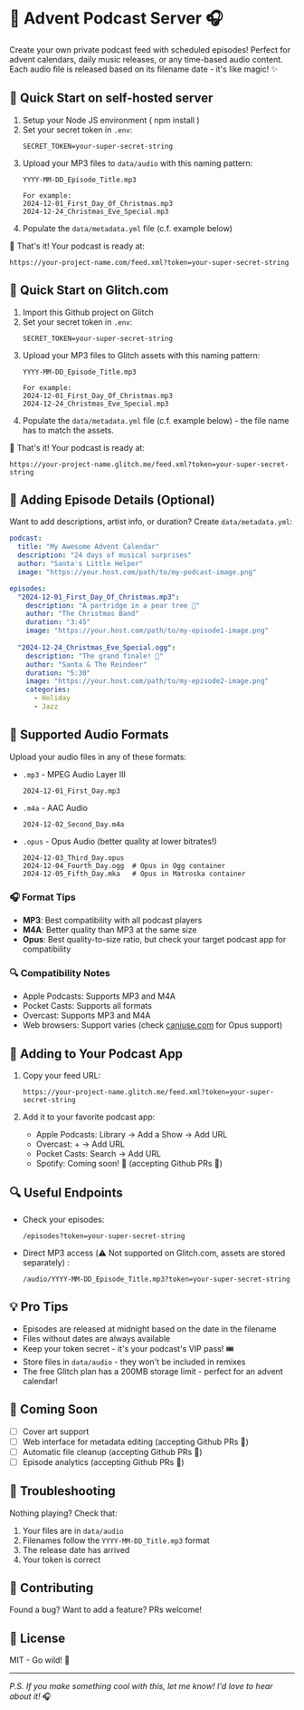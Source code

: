 # 🎄 Advent Podcast Server 🎧

Create your own private podcast feed with scheduled episodes! Perfect for advent calendars, daily music releases, or any time-based audio content. Each audio file is released based on its filename date - it's like magic! ✨

## 🚀 Quick Start on self-hosted server

1. Setup your Node JS environment ( npm install )
2. Set your secret token in `.env`:
   ```
   SECRET_TOKEN=your-super-secret-string
   ```
3. Upload your MP3 files to `data/audio` with this naming pattern:
   ```
   YYYY-MM-DD_Episode_Title.mp3
   
   For example:
   2024-12-01_First_Day_Of_Christmas.mp3
   2024-12-24_Christmas_Eve_Special.mp3
   ```
4. Populate the ``data/metadata.yml`` file (c.f. example below)

🎉 That's it! Your podcast is ready at:
```
https://your-project-name.com/feed.xml?token=your-super-secret-string
```

## 🚀 Quick Start on Glitch.com

1. Import this Github project on Glitch
2. Set your secret token in `.env`:
   ```
   SECRET_TOKEN=your-super-secret-string
   ```
3. Upload your MP3 files to Glitch assets with this naming pattern:
   ```
   YYYY-MM-DD_Episode_Title.mp3
   
   For example:
   2024-12-01_First_Day_Of_Christmas.mp3
   2024-12-24_Christmas_Eve_Special.mp3
   ```
4. Populate the ``data/metadata.yml`` file (c.f. example below) - the file name has to match the assets.

🎉 That's it! Your podcast is ready at:
```
https://your-project-name.glitch.me/feed.xml?token=your-super-secret-string
```

## 🎸 Adding Episode Details (Optional)

Want to add descriptions, artist info, or duration? Create `data/metadata.yml`:

```yaml
podcast:
  title: "My Awesome Advent Calendar"
  description: "24 days of musical surprises"
  author: "Santa's Little Helper"
  image: "https://your.host.com/path/to/my-podcast-image.png"

episodes:
  "2024-12-01_First_Day_Of_Christmas.mp3":
    description: "A partridge in a pear tree 🎵"
    author: "The Christmas Band"
    duration: "3:45"
    image: "https://your.host.com/path/to/my-episode1-image.png"
    
  "2024-12-24_Christmas_Eve_Special.ogg":
    description: "The grand finale! 🎄"
    author: "Santa & The Reindeer"
    duration: "5:30"
    image: "https://your.host.com/path/to/my-episode2-image.png"
    categories: 
      - Holiday
      - Jazz
```

## 🎵 Supported Audio Formats

Upload your audio files in any of these formats:

- `.mp3` - MPEG Audio Layer III
  ```
  2024-12-01_First_Day.mp3
  ```

- `.m4a` - AAC Audio
  ```
  2024-12-02_Second_Day.m4a
  ```

- `.opus` - Opus Audio (better quality at lower bitrates!)
  ```
  2024-12-03_Third_Day.opus
  2024-12-04_Fourth_Day.ogg  # Opus in Ogg container
  2024-12-05_Fifth_Day.mka   # Opus in Matroska container
  ```

### 🎧 Format Tips

- **MP3**: Best compatibility with all podcast players
- **M4A**: Better quality than MP3 at the same size
- **Opus**: Best quality-to-size ratio, but check your target podcast app for compatibility

### 🔍 Compatibility Notes

- Apple Podcasts: Supports MP3 and M4A
- Pocket Casts: Supports all formats
- Overcast: Supports MP3 and M4A
- Web browsers: Support varies (check [caniuse.com](https://caniuse.com/?search=opus) for Opus support)


## 📱 Adding to Your Podcast App

1. Copy your feed URL:
   ```
   https://your-project-name.glitch.me/feed.xml?token=your-super-secret-string
   ```

2. Add it to your favorite podcast app:
   - Apple Podcasts: Library → Add a Show → Add URL
   - Overcast: + → Add URL
   - Pocket Casts: Search → Add URL
   - Spotify: Coming soon! 🤞  (accepting Github PRs 🤝)

## 🔍 Useful Endpoints

- Check your episodes:
  ```
  /episodes?token=your-super-secret-string
  ```
- Direct MP3 access (⚠️ Not supported on Glitch.com, assets are stored separately) :
  ```
  /audio/YYYY-MM-DD_Episode_Title.mp3?token=your-super-secret-string
  ```

## 💡 Pro Tips

- Episodes are released at midnight based on the date in the filename
- Files without dates are always available
- Keep your token secret - it's your podcast's VIP pass! 🎟️
- Store files in `data/audio` - they won't be included in remixes
- The free Glitch plan has a 200MB storage limit - perfect for an advent calendar! 

## 🎯 Coming Soon

- [ ] Cover art support
- [ ] Web interface for metadata editing (accepting Github PRs 🤝)
- [ ] Automatic file cleanup (accepting Github PRs 🤝)
- [ ] Episode analytics (accepting Github PRs 🤝)

## 🐛 Troubleshooting

Nothing playing? Check that:
1. Your files are in `data/audio`
2. Filenames follow the `YYYY-MM-DD_Title.mp3` format
3. The release date has arrived
4. Your token is correct

## 🤝 Contributing

Found a bug? Want to add a feature? PRs welcome! 

## 📜 License

MIT - Go wild! 🎉

---

*P.S. If you make something cool with this, let me know! I'd love to hear about it!* 🎧
